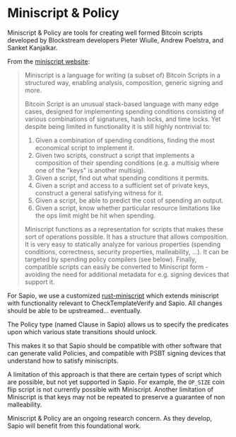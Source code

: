 # Miniscript & Policy

Miniscript & Policy are tools for creating well formed Bitcoin scripts developed
by Blockstream developers Pieter Wiulle, Andrew Poelstra, and Sanket Kanjalkar.

From the [miniscript website](http://bitcoin.sipa.be/miniscript/):

> Miniscript is a language for writing (a subset of) Bitcoin Scripts in a
> structured way, enabling analysis, composition, generic signing and more.
> 
> Bitcoin Script is an unusual stack-based language with many edge cases,
> designed for implementing spending conditions consisting of various
> combinations of signatures, hash locks, and time locks. Yet despite being
> limited in functionality it is still highly nontrivial to:
> 
> 1.    Given a combination of spending conditions, finding the most economical script to implement it.
> 1.    Given two scripts, construct a script that implements a composition of their spending conditions (e.g. a multisig where one of the "keys" is another multisig).
> 1.    Given a script, find out what spending conditions it permits.
> 1.    Given a script and access to a sufficient set of private keys, construct a general satisfying witness for it.
> 1.    Given a script, be able to predict the cost of spending an output.
> 1.    Given a script, know whether particular resource limitations like the ops limit might be hit when spending.
> 
> Miniscript functions as a representation for scripts that makes these sort of
> operations possible. It has a structure that allows composition. It is very
> easy to statically analyze for various properties (spending conditions,
> correctness, security properties, malleability, ...). It can be targeted by
> spending policy compilers (see below). Finally, compatible scripts can easily
> be converted to Miniscript form - avoiding the need for additional metadata
> for e.g. signing devices that support it.

For Sapio, we use a customized
[rust-miniscript](https://github.com/sapio-lang/rust-miniscript) which extends
miniscript with functionality relevant to CheckTemplateVerify and Sapio. All
changes should be able to be upstreamed... eventually.

The Policy type (named Clause in Sapio) allows us to specify the predicates upon
which various state transitions should unlock.

This makes it so that Sapio should be compatible with other software that can
generate valid Policies, and compatible with PSBT signing devices that
understand how to satisfy miniscripts.

A limitation of this approach is that there are certain types of script which
are possible, but not yet supported in Sapio. For example, the `OP_SIZE` coin
flip script is not currently possible with Miniscript. Another limitation of
Miniscript is that keys may not be repeated to preserve a guarantee of non
malleability.

Miniscript & Policy are an ongoing research concern. As they develop, Sapio will
benefit from this foundational work.
